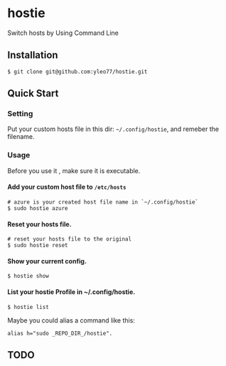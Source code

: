 # hostie

Switch hosts by Using Command Line

## Installation
    
    $ git clone git@github.com:yleo77/hostie.git

## Quick Start

### Setting

Put your custom hosts file in this dir: `~/.config/hostie`, and remeber the filename.
    
### Usage
    
Before you use it , make sure it is executable.

#### Add your custom host file to `/etc/hosts`

    # azure is your created host file name in `~/.config/hostie`
    $ sudo hostie azure 

#### Reset your hosts file.

    # reset your hosts file to the original
    $ sudo hostie reset  

#### Show your current config.

    $ hostie show  

#### List your hostie Profile in ~/.config/hostie.

    $ hostie list          

Maybe you could alias a command like this:

    alias h="sudo _REPO_DIR_/hostie".


## TODO

    
